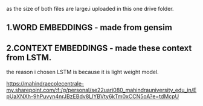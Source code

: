 as the size of both files are large.i uploaded in this one drive folder.
## 1.WORD EMBEDDINGS - made from gensim 

## 2.CONTEXT EMBEDDINGS - made these context from LSTM.
the reason i chosen LSTM is because it is light weight model.
    

https://mahindraecolecentrale-my.sharepoint.com/:f:/g/personal/se22uari080_mahindrauniversity_edu_in/EpUaXNXh-9hPuvyn4nrJBzEBdv8LlYBVty6kTm0xCCN5oA?e=tdMcpU
